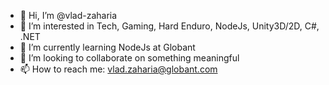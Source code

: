 - 👋 Hi, I’m @vlad-zaharia
- 👀 I’m interested in Tech, Gaming, Hard Enduro, NodeJs, Unity3D/2D, C#, .NET
- 🌱 I’m currently learning NodeJs at Globant
- 💞️ I’m looking to collaborate on something meaningful
- 📫 How to reach me: vlad.zaharia@globant.com
